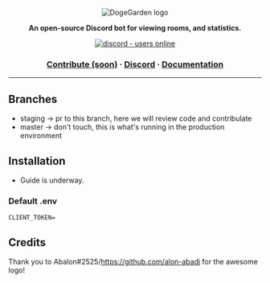 <p align="center">
  <img src="https://cdn.discordapp.com/attachments/820450983892222022/820961073980899328/dogegarden-bottom-cropped.png" alt="DogeGarden logo" />
</p>
<p align="center">
  <strong>An open-source Discord bot for viewing rooms, and statistics.</strong>
</p>
<p align="center">
  <a href="https://discord.gg/Nu6KVjJYj6">
    <img src="https://img.shields.io/discord/820442045264691201?style=for-the-badge" alt="discord - users online" />
  </a>
</p>

<h3 align="center">  
  <a href="CONTRIBUTING.md">Contribute (soon)</a>
  <span> · </span>
  <a href="https://discord.gg/Nu6KVjJYj6">Discord</a>
  <span> · </span>
  <a href="https://wiki.dogegarden.net">Documentation</a>
</h3>

---

## Branches

- staging -> pr to this branch, here we will review code and contribulate
- master -> don't touch, this is what's running in the production environment

## Installation

- Guide is underway.

### Default .env
```
CLIENT_TOKEN=
```

## Credits
Thank you to Abalon#2525/https://github.com/alon-abadi for the awesome logo!
